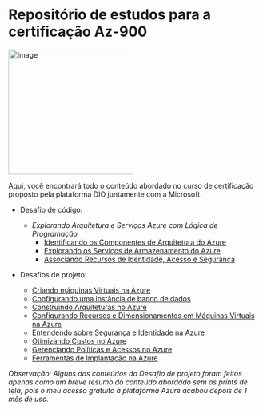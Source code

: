 # Repositório de estudos para a certificação Az-900
<img src="https://github.com/user-attachments/assets/7fa7a5ef-e1fd-4bf2-a010-2b5057f40e29" alt="Image" width="250" aling="center"/>

Aqui, você encontrará todo o conteúdo abordado no curso de certificação proposto pela plataforma DIO juntamente com a Microsoft.
- Desafio de código:
  - *Explorando Arquitetura e Serviços Azure com Lógica de Programação*
     - [Identificando os Componentes de Arquitetura do Azure](https://github.com/Amandapvln/Az-900_Study/blob/main/desafio-logica-1.md)
     - [Explorando os Serviços de Armazenamento do Azure](https://github.com/Amandapvln/Az-900_Study/blob/main/desafio-logica-2.md)
     - [Associando Recursos de Identidade, Acesso e Segurança](https://github.com/Amandapvln/Az-900_Study/blob/main/desafio-logica-3.md)
    
- Desafios de projeto:
   - [Criando máquinas Virtuais na Azure](https://github.com/Amandapvln/Az-900_Study/blob/main/azure-vm-setup.md)
   - [Configurando uma instância de banco de dados](https://github.com/Amandapvln/Az-900_Study/blob/main/azure-db.md)
   - [Construindo Arquiteturas no Azure](https://github.com/Amandapvln/Az-900_Study/blob/main/azure-architecture.md)
   - [Configurando Recursos e Dimensionamentos em Máquinas Virtuais na Azure](https://github.com/Amandapvln/Az-900_Study/blob/main/recursos-e-dimensionamentos-vm.md)
   - [Entendendo sobre Segurança e Identidade na Azure](https://github.com/Amandapvln/Az-900_Study/blob/main/security%26identity.md)
   - [Otimizando Custos no Azure](https://github.com/Amandapvln/Az-900_Study/blob/main/optimization.md)
   - [Gerenciando Políticas e Acessos no Azure](https://github.com/Amandapvln/Az-900_Study/blob/main/gerenciamento-politicas%26acesso.md)
   - [Ferramentas de Implantação na Azure](https://github.com/Amandapvln/Az-900_Study/blob/main/ferramentas%20de%20implantacao.md)

*Observação: Alguns dos conteúdos do Desafio de projeto foram feitos apenas como um breve resumo do conteúdo abordado sem os prints de tela, pois o meu acesso gratuito à plataforma Azure acabou depois de 1 mês de uso.*
